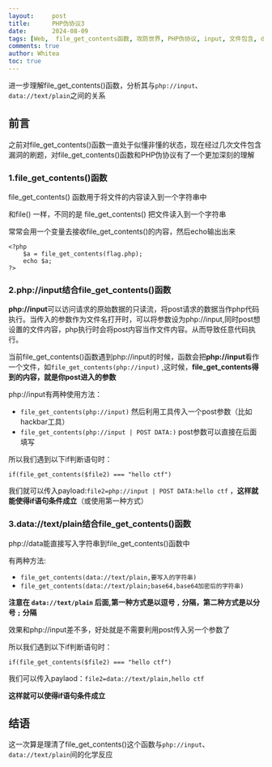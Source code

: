 ```yaml
---
layout:     post
title:      PHP伪协议3
date:       2024-08-09
tags: [Web,  file_get_contents函数, 攻防世界, PHP伪协议, input, 文件包含, data]
comments: true
author: Whitea
toc: true
---
```


进一步理解file_get_contents()函数，分析其与`php://input`、`data://text/plain`之间的关系

<!-- more -->

## 前言

之前对file_get_contents()函数一直处于似懂非懂的状态，现在经过几次文件包含漏洞的刷题，对file_get_contents()函数和PHP伪协议有了一个更加深刻的理解

### 1.file_get_contents()函数

file_get_contents() 函数用于将文件的内容读入到一个字符串中

和file() 一样，不同的是 file_get_contents() 把文件读入到一个字符串

常常会用一个变量去接收file_get_contents()的内容，然后echo输出出来

```
<?php
    $a = file_get_contents(flag.php);
    echo $a;
?>
```

### 2.php://input结合file_get_contents()函数

**php://input**可以访问请求的原始数据的只读流，将post请求的数据当作php代码执行。当传入的参数作为文件名打开时，可以将参数设为php://input,同时post想设置的文件内容，php执行时会将post内容当作文件内容。从而导致任意代码执行。

当前file_get_contents()函数遇到php://input的时候，函数会把**php://input**看作一个文件，如`file_get_contents(php://input)` ,这时候，**file_get_contents得到的内容，就是你post进入的参数**

php://input有两种使用方法：
   - `file_get_contents(php://input)` 然后利用工具传入一个post参数（比如hackbar工具）
   - `file_get_contents(php://input | POST DATA:)`  post参数可以直接在后面填写

所以我们遇到以下if判断语句时：

```
if(file_get_contents($file2) === "hello ctf")
```

我们就可以传入payload:`file2=php://input | POST DATA:hello ctf` ，**这样就能使得if语句条件成立**（或使用第一种方式）

### 3.data://text/plain结合file_get_contents()函数

php://data能直接写入字符串到file_get_contents()函数中

有两种方法:
   -  `file_get_contents(data://text/plain,要写入的字符串)`
   - `file_get_contents(data://text/plain;base64,base64加密后的字符串)`

**注意在 `data://text/plain` 后面,第一种方式是以逗号 `,` 分隔，第二种方式是以分号 `;` 分隔**

效果和php://input差不多，好处就是不需要利用post传入另一个参数了

所以我们遇到以下if判断语句时：

```
if(file_get_contents($file2) === "hello ctf")
```

我们可以传入paylaod：`file2=data://text/plain,hello ctf`

**这样就可以使得if语句条件成立**

## 结语

这一次算是理清了file_get_contents()这个函数与`php://input`、`data://text/plain`间的化学反应
